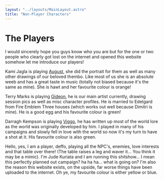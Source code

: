 ```yaml
---
layout: "../layouts/MainLayout.astro"
title: "Non-Player Characters"
---
```


# The Players 

I would sincerely hope you guys know who you are but for the one or two people who clearly got lost on the internet and opened this website somehow let me introduce our players!

Kami Jagla is playing <a href="August">August</a>, she did the portrait for them as well as many other drawings of our beloved thembo. Like most of us she is an absolute weeb and has a great taste in music (totally not biased because it's the same as mine). She is hawt and her favourite colour is orange!

Terry Marks is playing <a href="Gideon">Gideon</a>, he is our main artist currently, drawing session pics as well as misc character profiles. He is married to Edelgard from Fire Emblem Three houses (which works out well because Dimitri is mine). He is a good egg and his favourite colour is green!

Darragh Kempson is playing <a href="Viggo">Viggo</a>, he has written up most of the world lore as the world was originally developed by him. I played in many of his campaigns and slowly fell in love with the world so now it's my turn to have a shot at it. His favourite colour is also green.

Hello, yes, I am a player, deffo, playing all the NPC's, enemies, love interests and that table over there! (The table raises a leg and waver it... You think it may be a mimic). I'm Jude Kuriata and I am running this shitshow... I mean this perfectly planned out campaign? ha ha ha... what is going on? I'm also the reason this website exists, on the upside, far worse things have been uploaded to the internet. Oh ye, my favourite colour is either yellow or blue.
